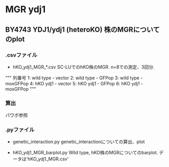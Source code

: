 # MGR ydj1

## BY4743 YDJ1/ydj1 (heteroKO) 株のMGRについてのplot

### .csvファイル

* hKO_ydj1_MGR_*.csv
SC-LUでのhKO株のMGR. n=8での測定、3回分.

"""
列番号
    1: wild type - vector
    2: wild type - GFPop
    3: wild type - moxGFPop
    4: hKO ydj1 - vector
    5: hKO ydj1 - GFPop
    6: hKO ydj1 - moxGFPop
"""

### 算出

パワポ参照

### .pyファイル

* genetic_interaction.py
genetic_interactionについての算出、plot

* hKO_ydj1_MGR_barplot.py
Wild type, hKO株のMGRについてのbarplot. データは'hKO_ydj1_MGR.csv'
